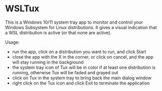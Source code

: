 # WSLTux

This is a Windows 10/11 system tray app to monitor and control your Windows Subsystem for Linux distributions. It gives a visual indication that a WSL distribution is active (or that none are active).

Usage:
- run the app, click on a distribution you want to run, and click Start
- close the app with the X in the corner, or click on cancel, and the app will stay running in the background
- the system tray icon of Tux will be in color if at least one distribution is running, otherwise Tux will be faded and grayed out
- click on Tux in the system tray to bring back the main dialog window
- right click on the Tux icon and click Exit to terminate the application
